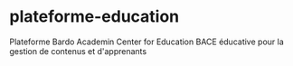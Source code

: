# plateforme-education
Plateforme Bardo Academin Center for Education BACE éducative pour la gestion de contenus et d'apprenants
